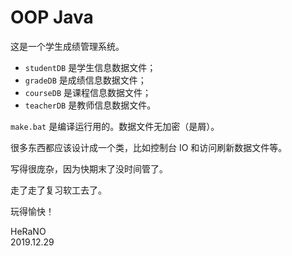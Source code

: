 # OOP Java

这是一个学生成绩管理系统。

- `studentDB` 是学生信息数据文件；
- `gradeDB` 是成绩信息数据文件；
- `courseDB` 是课程信息数据文件；
- `teacherDB` 是教师信息数据文件。

`make.bat` 是编译运行用的。数据文件无加密（是屑）。

很多东西都应该设计成一个类，比如控制台 IO 和访问刷新数据文件等。

写得很庞杂，因为快期末了没时间管了。

走了走了复习软工去了。

玩得愉快！  

HeRaNO  
2019.12.29
